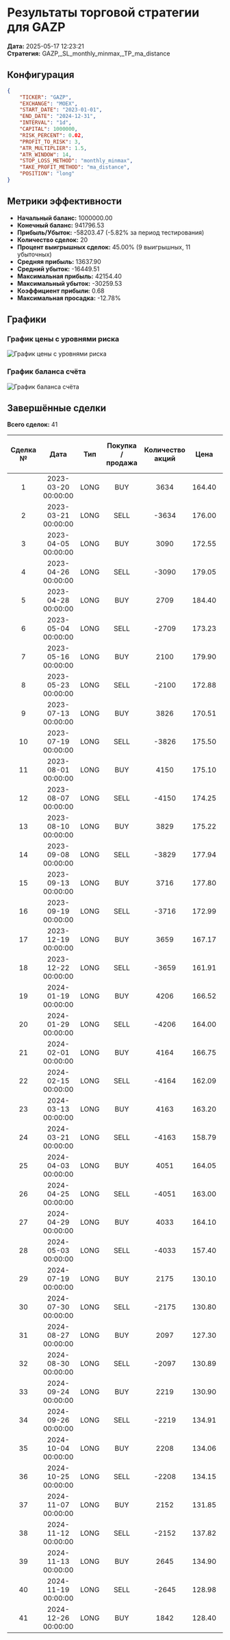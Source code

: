 # Результаты торговой стратегии для GAZP

**Дата:** 2025-05-17 12:23:21  
**Стратегия:** GAZP,_SL_monthly_minmax,_TP_ma_distance

## Конфигурация

```json
{
    "TICKER": "GAZP",
    "EXCHANGE": "MOEX",
    "START_DATE": "2023-01-01",
    "END_DATE": "2024-12-31",
    "INTERVAL": "1d",
    "CAPITAL": 1000000,
    "RISK_PERCENT": 0.02,
    "PROFIT_TO_RISK": 3,
    "ATR_MULTIPLIER": 1.5,
    "ATR_WINDOW": 14,
    "STOP_LOSS_METHOD": "monthly_minmax",
    "TAKE_PROFIT_METHOD": "ma_distance",
    "POSITION": "long"
}
```

## Метрики эффективности

- **Начальный баланс:** 1000000.00
- **Конечный баланс:** 941796.53
- **Прибыль/Убыток:** -58203.47 (-5.82% за период тестирования)
- **Количество сделок:** 20
- **Процент выигрышных сделок:** 45.00% (9 выигрышных, 11 убыточных)
- **Средняя прибыль:** 13637.90
- **Средний убыток:** -16449.51
- **Максимальная прибыль:** 42154.40
- **Максимальный убыток:** -30259.53
- **Коэффициент прибыли:** 0.68
- **Максимальная просадка:** -12.78%

## Графики

### График цены с уровнями риска

![График цены с уровнями риска](GAZP,_SL_monthly_minmax,_TP_ma_distance,_Price_Risk_Levels.jpg)

### График баланса счёта

![График баланса счёта](GAZP,_SL_monthly_minmax,_TP_ma_distance,_Balance.jpg)

## Завершённые сделки

**Всего сделок:** 41

| Сделка № | Дата | Тип | Покупка / продажа | Количество акций | Цена | Stop Loss в момент сделки | Take Profit в момент сделки | Прибыль / убыток | Прибыль / убыток с учётом комиссии |
|:--------:|:----:|:---:|:-----------------:|:----------------:|:----:|:-------------------------:|:---------------------------:|:----------------:|:----------------------------------:|
| 1 | 2023-03-20 00:00:00 | LONG | BUY | 3634 | 164.40 | 151.62 | 170.40 | 0.00 | -298.71 |
| 2 | 2023-03-21 00:00:00 | LONG | SELL | -3634 | 176.00 | 151.62 | 170.40 | 42154.40 | 41535.89 |
| 3 | 2023-04-05 00:00:00 | LONG | BUY | 3090 | 172.55 | 158.05 | 193.37 | 0.00 | -266.59 |
| 4 | 2023-04-26 00:00:00 | LONG | SELL | -3090 | 179.05 | 180.70 | 193.37 | 20085.00 | 19541.78 |
| 5 | 2023-04-28 00:00:00 | LONG | BUY | 2709 | 184.40 | 168.14 | 213.34 | 0.00 | -249.77 |
| 6 | 2023-05-04 00:00:00 | LONG | SELL | -2709 | 173.23 | 177.51 | 213.34 | -30259.53 | -30743.94 |
| 7 | 2023-05-16 00:00:00 | LONG | BUY | 2100 | 179.90 | 170.63 | 190.07 | 0.00 | -188.90 |
| 8 | 2023-05-23 00:00:00 | LONG | SELL | -2100 | 172.88 | 173.52 | 190.07 | -14742.00 | -15112.42 |
| 9 | 2023-07-13 00:00:00 | LONG | BUY | 3826 | 170.51 | 165.00 | 173.44 | 0.00 | -326.19 |
| 10 | 2023-07-19 00:00:00 | LONG | SELL | -3826 | 175.50 | 167.22 | 173.44 | 19091.74 | 18429.82 |
| 11 | 2023-08-01 00:00:00 | LONG | BUY | 4150 | 175.10 | 165.02 | 185.57 | 0.00 | -363.33 |
| 12 | 2023-08-07 00:00:00 | LONG | SELL | -4150 | 174.25 | 173.56 | 185.57 | -3527.50 | -4252.40 |
| 13 | 2023-08-10 00:00:00 | LONG | BUY | 3829 | 175.22 | 168.12 | 183.88 | 0.00 | -335.46 |
| 14 | 2023-09-08 00:00:00 | LONG | SELL | -3829 | 177.94 | 178.83 | 183.88 | 10414.88 | 9738.76 |
| 15 | 2023-09-13 00:00:00 | LONG | BUY | 3716 | 177.80 | 172.80 | 183.89 | 0.00 | -330.35 |
| 16 | 2023-09-19 00:00:00 | LONG | SELL | -3716 | 172.99 | 172.80 | 183.89 | -17873.96 | -18525.73 |
| 17 | 2023-12-19 00:00:00 | LONG | BUY | 3659 | 167.17 | 157.26 | 172.62 | 0.00 | -305.84 |
| 18 | 2023-12-22 00:00:00 | LONG | SELL | -3659 | 161.91 | 162.17 | 172.62 | -19246.34 | -19848.39 |
| 19 | 2024-01-19 00:00:00 | LONG | BUY | 4206 | 166.52 | 158.22 | 172.16 | 0.00 | -350.19 |
| 20 | 2024-01-29 00:00:00 | LONG | SELL | -4206 | 164.00 | 164.94 | 172.16 | -10599.12 | -11294.20 |
| 21 | 2024-02-01 00:00:00 | LONG | BUY | 4164 | 166.75 | 161.00 | 171.69 | 0.00 | -347.17 |
| 22 | 2024-02-15 00:00:00 | LONG | SELL | -4164 | 162.09 | 161.94 | 171.69 | -19404.24 | -20088.88 |
| 23 | 2024-03-13 00:00:00 | LONG | BUY | 4163 | 163.20 | 158.00 | 165.94 | 0.00 | -339.70 |
| 24 | 2024-03-21 00:00:00 | LONG | SELL | -4163 | 158.79 | 158.53 | 165.94 | -18358.83 | -19029.05 |
| 25 | 2024-04-03 00:00:00 | LONG | BUY | 4051 | 164.05 | 155.75 | 170.12 | 0.00 | -332.28 |
| 26 | 2024-04-25 00:00:00 | LONG | SELL | -4051 | 163.00 | 163.69 | 170.12 | -4253.55 | -4915.99 |
| 27 | 2024-04-29 00:00:00 | LONG | BUY | 4033 | 164.10 | 157.51 | 168.38 | 0.00 | -330.91 |
| 28 | 2024-05-03 00:00:00 | LONG | SELL | -4033 | 157.40 | 160.75 | 168.38 | -27021.10 | -27669.40 |
| 29 | 2024-07-19 00:00:00 | LONG | BUY | 2175 | 130.10 | 112.46 | 144.48 | 0.00 | -141.48 |
| 30 | 2024-07-30 00:00:00 | LONG | SELL | -2175 | 130.80 | 134.00 | 144.48 | 1522.50 | 1238.77 |
| 31 | 2024-08-27 00:00:00 | LONG | BUY | 2097 | 127.30 | 115.00 | 129.51 | 0.00 | -133.47 |
| 32 | 2024-08-30 00:00:00 | LONG | SELL | -2097 | 130.89 | 122.02 | 129.51 | 7528.23 | 7257.52 |
| 33 | 2024-09-24 00:00:00 | LONG | BUY | 2219 | 130.90 | 116.01 | 140.52 | 0.00 | -145.23 |
| 34 | 2024-09-26 00:00:00 | LONG | SELL | -2219 | 134.91 | 136.92 | 140.52 | 8898.19 | 8603.27 |
| 35 | 2024-10-04 00:00:00 | LONG | BUY | 2208 | 134.06 | 116.01 | 145.82 | 0.00 | -148.00 |
| 36 | 2024-10-25 00:00:00 | LONG | SELL | -2208 | 134.15 | 134.50 | 145.82 | 198.72 | -97.38 |
| 37 | 2024-11-07 00:00:00 | LONG | BUY | 2152 | 131.85 | 121.85 | 136.05 | 0.00 | -141.87 |
| 38 | 2024-11-12 00:00:00 | LONG | SELL | -2152 | 137.82 | 133.18 | 136.05 | 12847.44 | 12557.28 |
| 39 | 2024-11-13 00:00:00 | LONG | BUY | 2645 | 134.90 | 121.85 | 144.28 | 0.00 | -178.41 |
| 40 | 2024-11-19 00:00:00 | LONG | SELL | -2645 | 128.98 | 130.70 | 144.28 | -15658.40 | -16007.38 |
| 41 | 2024-12-26 00:00:00 | LONG | BUY | 1842 | 128.40 | 105.22 | 145.45 | 0.00 | -118.26 |
